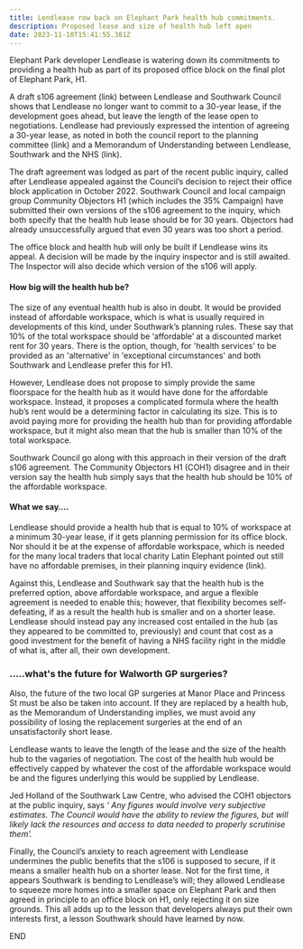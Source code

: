 ```yaml
---
title: Lendlease row back on Elephant Park health hub commitments.
description: Proposed lease and size of health hub left open
date: 2023-11-10T15:41:55.381Z
---
```

Elephant Park developer Lendlease is watering down its commitments to providing a health hub as part of its proposed office block on the final plot of Elephant Park, H1.

A draft s106 agreement (link) between Lendlease and Southwark Council shows that Lendlease no longer want to commit to a 30-year lease, if the development goes ahead, but leave the length of the lease open to negotiations.  Lendlease had previously expressed the intention of agreeing a 30-year lease, as noted in both the council report to the planning committee (link) and a Memorandum of Understanding between Lendlease, Southwark and the NHS (link).

The draft agreement was lodged as part of the recent public inquiry, called after Lendlease appealed against the Council’s decision to reject their office block application in October 2022.  Southwark Council and local campaign group Community Objectors H1 (which includes the 35% Campaign) have submitted their own versions of the s106 agreement to the inquiry, which both specify that the health hub lease should be for 30 years.  Objectors had already unsuccessfully argued that even 30 years was too short a period.

The office block and health hub will only be built if Lendlease wins its appeal.  A decision will be made by the inquiry inspector and is still awaited.  The Inspector will also decide which version of the s106 will apply.

#### How big will the health hub be?

The size of any eventual health hub is also in doubt.  It would be provided instead of affordable workspace, which is what is usually required in developments of this kind, under Southwark’s planning rules.  These say that 10% of the total workspace should be ‘affordable’ at a discounted market rent for 30 years.  There is the option, though, for 'health services' to be provided as an 'alternative' in 'exceptional circumstances' and both Southwark and Lendlease prefer this for H1. 

However, Lendlease does not propose to simply provide the same floorspace for the health hub as it would have done for the affordable workspace.  Instead, it proposes a complicated formula where the health hub’s rent would be a determining factor in calculating its size.  This is to avoid paying more for providing the health hub than for providing affordable workspace, but it might also mean that the hub is smaller than 10% of the total workspace.

Southwark Council go along with this approach in their version of the draft s106 agreement. The Community Objectors H1 (COH1) disagree and in their version say the health hub simply says that the health hub should be 10% of the affordable workspace.

#### What we say….

Lendlease should provide a health hub that is equal to 10% of workspace at a minimum 30-year lease, if it gets planning permission for its office block. Nor should it be at the expense of affordable workspace, which is needed for the many local traders that local charity Latin Elephant pointed out still have no  affordable premises, in their planning inquiry evidence (link).

Against this, Lendlease and Southwark say that the health hub is the preferred option, above affordable workspace, and argue a flexible agreement is needed to enable this; however, that flexibility becomes self-defeating, if as a result the health hub is smaller and on a shorter lease.  Lendlease should instead pay any increased cost entailed in the hub (as they appeared to be committed to, previously) and count that cost as a good investment for the benefit of having a NHS facility right in the middle of what is, after all, their own development.

### .....what's the future for Walworth GP surgeries?

Also, the future of the two local GP surgeries at Manor Place and Princess St must be also be taken into account.  If they are replaced by a health hub, as the Memorandum of Understanding implies, we must avoid any possibility of losing the replacement surgeries at the end of an unsatisfactorily short lease. 

Lendlease wants to leave the length of the lease and the size of the health hub to the vagaries of negotiation.  The cost of the health hub would be effectively capped by whatever the cost of the affordable workspace would be and the figures underlying this would be supplied by Lendlease.

Jed Holland of the Southwark Law Centre, who advised the COH1 objectors at the public inquiry, says *‘ Any figures would involve very subjective estimates. The Council would have the ability to review the figures, but will likely lack the resources and access to data needed to properly scrutinise them’.*

Finally, the Council’s anxiety to reach agreement with Lendlease undermines the public benefits that the s106 is supposed to secure, if it means a smaller health hub on a shorter lease. Not for the first time, it appears Southwark is bending to Lendlease’s will; they allowed Lendlease to squeeze more homes into a smaller space on Elephant Park and then agreed in principle to an office block on H1, only rejecting it on size grounds.  This all adds up to the lesson that developers always put their own interests first, a lesson Southwark should have learned by now.


END